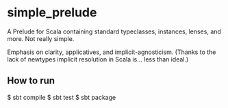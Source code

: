 simple_prelude
==============

A Prelude for Scala containing standard typeclasses, instances, lenses, and more.  Not really simple.

Emphasis on clarity, applicatives, and implicit-agnosticism.  (Thanks to the lack of newtypes
implicit resolution in Scala is... less than ideal.)

How to run
----------
$ sbt compile
$ sbt test
$ sbt package
